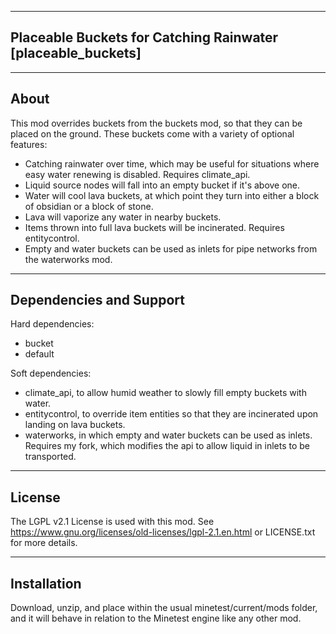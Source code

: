 -------------------------------------------------------------------------------------------------------------
Placeable Buckets for Catching Rainwater
[placeable_buckets]
-------------------------------------------------------------------------------------------------------------

-------------------------------------------------------------------------------------------------------------
About
-------------------------------------------------------------------------------------------------------------
This mod overrides buckets from the buckets mod, so that they can be placed on the ground. These buckets come with a variety of optional features:
* Catching rainwater over time, which may be useful for situations where easy water renewing is disabled. Requires climate_api.
* Liquid source nodes will fall into an empty bucket if it's above one.
* Water will cool lava buckets, at which point they turn into either a block of obsidian or a block of stone.
* Lava will vaporize any water in nearby buckets.
* Items thrown into full lava buckets will be incinerated. Requires entitycontrol.
* Empty and water buckets can be used as inlets for pipe networks from the waterworks mod.

-------------------------------------------------------------------------------------------------------------
Dependencies and Support
-------------------------------------------------------------------------------------------------------------
Hard dependencies:
* bucket
* default

Soft dependencies:
* climate_api, to allow humid weather to slowly fill empty buckets with water.
* entitycontrol, to override item entities so that they are incinerated upon landing on lava buckets.
* waterworks, in which empty and water buckets can be used as inlets. Requires my fork, which modifies the api to allow liquid in inlets to be transported.

-------------------------------------------------------------------------------------------------------------
License
-------------------------------------------------------------------------------------------------------------
The LGPL v2.1 License is used with this mod. See https://www.gnu.org/licenses/old-licenses/lgpl-2.1.en.html or LICENSE.txt for more details.

-------------------------------------------------------------------------------------------------------------
Installation
-------------------------------------------------------------------------------------------------------------
Download, unzip, and place within the usual minetest/current/mods folder, and it will behave in relation to the Minetest engine like any other mod.
